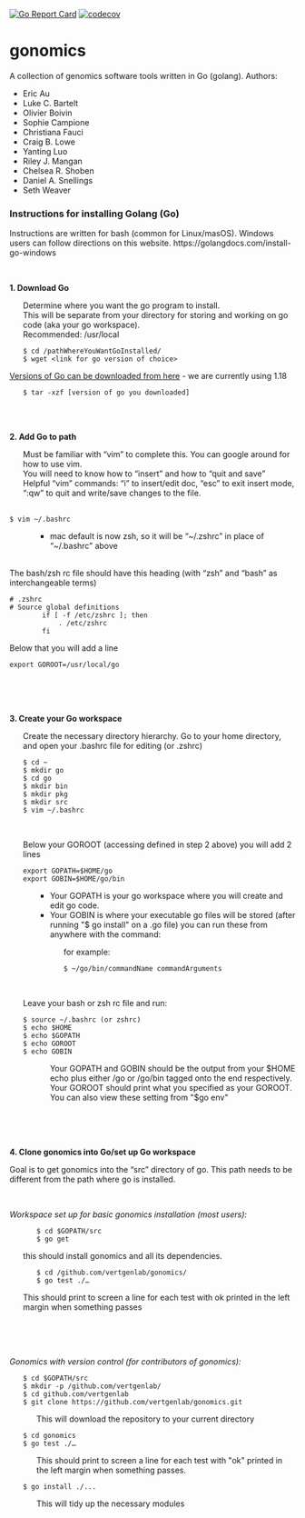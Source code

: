 
[![Go Report Card](https://goreportcard.com/badge/github.com/vertgenlab/gonomics)](https://goreportcard.com/report/github.com/vertgenlab/gonomics)
[![codecov](https://codecov.io/gh/vertgenlab/gonomics/branch/main/graph/badge.svg?token=SLasptsu7B)](https://codecov.io/gh/vertgenlab/gonomics)

# gonomics
A collection of genomics software tools written in Go (golang).
Authors:
* Eric Au
* Luke C. Bartelt
* Olivier Boivin
* Sophie Campione
* Christiana Fauci
* Craig B. Lowe
* Yanting Luo
* Riley J. Mangan
* Chelsea R. Shoben
* Daniel A. Snellings
* Seth Weaver

### Instructions for installing Golang (Go)

<p>Instructions are written for bash (common for Linux/masOS). Windows users can follow directions on this website. https://golangdocs.com/install-go-windows </p>
<br>

**1. Download Go**

<ul>
    Determine where you want the go program to install. <br> 
    This will be separate from your directory for storing and working on go code (aka your go workspace). <br>
    Recommended: /usr/local <br>


    $ cd /pathWhereYouWantGoInstalled/
    $ wget <link for go version of choice> 
        
</ul>

[Versions of Go can be downloaded from here](https://golang.org/dl/)   - we are currently using 1.18

<ul>
        
    $ tar -xzf [version of go you downloaded]
</ul>
<br>
<br>

**2. Add Go to path <br>**

<ul>
Must be familiar with “vim” to complete this. You can google around for how to use vim.<br> You will need to know how to “insert” and how to “quit and save”<br>
Helpful “vim” commands: “i” to insert/edit doc, “esc” to exit insert mode, “:qw” to quit and write/save changes to the file. <br>
<br>
</ul>

    $ vim ~/.bashrc
            
<ul>
<ul>
<ul>
<li>mac default is now zsh, so it will be “~/.zshrc” in place of “~/.bashrc” above <br>
<br>
</ul>
</ul>
</ul>
The bash/zsh rc file should have this heading (with “zsh” and “bash” as interchangeable terms)


    # .zshrc
    # Source global definitions
            if [ -f /etc/zshrc ]; then
                . /etc/zshrc
            fi

Below that you will add a line 


    export GOROOT=/usr/local/go


<br>
<br>
<br>

**3. Create your Go workspace<br>**

<ul>
Create the necessary directory hierarchy. 
Go to your home directory, and open your .bashrc file for editing (or .zshrc)


    $ cd ~
    $ mkdir go
    $ cd go
    $ mkdir bin
    $ mkdir pkg
    $ mkdir src
    $ vim ~/.bashrc 
<br>
</ul>

<ul>
Below your GOROOT (accessing defined in step 2 above) you will add 2 lines


    export GOPATH=$HOME/go
    export GOBIN=$HOME/go/bin
 

<ul>
<ul>
<li>Your GOPATH is your go workspace where you will create and edit go code. </li>
<li>Your GOBIN is where your executable go files will be stored (after running "$ go install" on a .go file) you can run these from anywhere with the command:</li>
<ul>
for example:
<br>

    $ ~/go/bin/commandName commandArguments
    
</ul>    
</ul>
</ul>
</ul>
<br>

<ul>
Leave your bash or zsh rc file and run:

    $ source ~/.bashrc (or zshrc)
    $ echo $HOME
    $ echo $GOPATH
    $ echo GOROOT
    $ echo GOBIN

<ul>
<ul>
Your GOPATH and GOBIN should be the output from your $HOME echo plus either /go or /go/bin tagged onto the end respectively. <br>
Your GOROOT should print what you specified as your GOROOT. <br>
You can also view these setting from "$go env"
</ul>
</ul>
</ul>
<br>
<br>
<br>

**4. Clone gonomics into Go/set up Go workspace**


Goal is to  get gonomics into the “src” directory of go. This path needs to be different from the path where go is installed. 

<br>

*Workspace set up for basic gonomics installation (most users):*
<ul>
<ul>

    $ cd $GOPATH/src
    $ go get
</ul> 
this should install gonomics and all its dependencies. 
<ul>

    
    $ cd /github.com/vertgenlab/gonomics/ 
    $ go test ./…
</ul>
This should print to screen a line for each test with ok printed in the left margin when something passes
</ul>
</ul>
<br>
<br>
<br>

*Gonomics with version control (for contributors of gonomics):*
<ul>

    $ cd $GOPATH/src
    $ mkdir -p /github.com/vertgenlab/
    $ cd github.com/vertgenlab
    $ git clone https://github.com/vertgenlab/gonomics.git
<ul>
This will download the repository to your current directory
</ul>

    $ cd gonomics
    $ go test ./…
<ul>
This should print to screen a line for each test with "ok" printed in the left margin when something passes.
</ul>

    $ go install ./...
<ul>
This will tidy up the necessary modules
</ul>
</ul>
<br>
<br>
<br>
<br>
<br>






